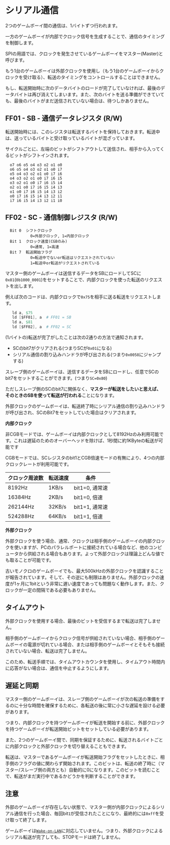 # シリアル通信

2つのゲームボーイ間の通信は、1バイトずつ行われます。

一方のゲームボーイが内部でクロック信号を生成することで、通信のタイミングを制御します。

SPIの用語では、クロックを発生させているゲームボーイをマスター(Master)と呼びます。

もう1台のゲームボーイは外部クロックを使用し（もう1台のゲームボーイからクロックを受け取る）、転送のタイミングをコントロールすることはできません。

もし、転送開始時に次のデータバイトのロードが完了していなければ、最後のデータバイトは再び消えてしまいます。また、次のバイトを送る準備ができていても、最後のバイトがまだ送信されていない場合は、待つしかありません。

## FF01 - SB - 通信データレジスタ (R/W)

転送開始時には、このレジスタは転送するバイトを保持しておきます。転送中は、送っているバイトと受け取っているバイトが混ざっています。

サイクルごとに、左端のビットがシフトアウトして送信され、相手から入ってくるビットがシフトインされます。

```
  o7 o6 o5 o4 o3 o2 o1 o0
  o6 o5 o4 o3 o2 o1 o0 i7
  o5 o4 o3 o2 o1 o0 i7 i6
  o4 o3 o2 o1 o0 i7 i6 i5
  o3 o2 o1 o0 i7 i6 i5 i4
  o2 o1 o0 i7 i6 i5 i4 i3
  o1 o0 i7 i6 i5 i4 i3 i2
  o0 i7 i6 i5 i4 i3 i2 i1
  i7 i6 i5 i4 i3 i2 i1 i0
```

## FF02 - SC - 通信制御レジスタ (R/W)

```
  Bit 0  シフトクロック
           0=外部クロック, 1=内部クロック
  Bit 1  クロック速度(CGBのみ)
           0=通常, 1=高速
  Bit 7  転送開始フラグ
           0=転送中でないor転送はリクエストされていない
           1=転送中or転送がリクエストされている
```

マスター側のゲームボーイは送信するデータをSBにロードしてSCに`0x81`(`0b1000_0001`)をセットすることで、内部クロックを使った転送のリクエストを出します。

例えば次のコードは、内部クロックで`0x75`を相手に送る転送をリクエストします。

```s
   ld a, $75
   ld [$FF01], a  # FF01 = SB  
   ld a, $81
   ld [$FF02], a  # FF02 = SC
```

(1バイトの)転送が完了がしたことは次の2通りの方法で通知されます。

- SCのbit7がクリアされる(つまりSCが`0x01`になる)
- シリアル通信の割り込みハンドラが呼び出される(つまり`0x0058`にジャンプする)

スレーブ側のゲームボーイは、送信するデータをSBにロードし、任意でSCのbit7をセットすることができます。(つまり`SC=0x80`)

ただしスレーブ側のSCのbit7に関係なく、**マスターが転送をしたいと思えば、そのときのSBを使って転送が行われる**ことになります。

外部クロックのゲームボーイは、転送終了時にシリアル通信の割り込みハンドラが呼び出され、SCのBit7をセットしていた場合はクリアされます。

**内部クロック**

非CGBモードでは、ゲームボーイは内部クロックとして8192Hzのみ利用可能です。これは遅延のためのオーバーヘッドを除けば、1秒間に約1KByteの転送が可能です

CGBモードでは、SCレジスタのbit1とCGB倍速モードの有無により、4つの内部クロックレートが利用可能です。

クロック周波数 | 転送速度 | 条件
-----------|----------------|------------
   8192Hz  |      1KB/s     | bit1=0, 通常速
  16384Hz  |      2KB/s     | bit1=0, 倍速
 262144Hz  |     32KB/s     | bit1=1, 通常速
 524288Hz  |     64KB/s     | bit1=1, 倍速

**外部クロック**

外部クロックを使う場合、通常、クロックは相手側のゲームボーイの内部クロックを使いますが、PCのパラレルポートに接続されている場合など、他のコンピュータから供給される場合もあります。よって外部クロックは理論上どんな値でも取ることが可能です。

古いモノクロのゲームボーイでも、最大500kHzの外部クロックを認識することが報告されています。そして、その逆にも制限はありません。外部クロックの速度が1ヶ月に1bitという非常に遅い速度であっても問題なく動作します。また、クロックが一定の間隔である必要もありません。

## タイムアウト

外部クロックを使用する場合、最後のビットを受信するまで転送は完了しません。

相手側のゲームボーイからクロック信号が供給されていない場合、相手側のゲームボーイの電源が切れている場合、または相手側のゲームボーイとそもそも接続されていない場合、転送は完了しません。

このため、転送手順では、タイムアウトカウンタを使用し、タイムアウト時間内に応答がない場合は、通信を中止するようにします。

## 遅延と同期

マスター側のゲームボーイは、スレーブ側のゲームボーイが次の転送の準備をするのに十分な時間を確保するために、各転送の後に常に小さな遅延を設ける必要があります。

つまり、内部クロックを持つゲームボーイが転送を開始する前に、外部クロックを持つゲームボーイが転送開始ビットをセットしている必要があります。

また、2つのゲームボーイ間で、同期を保証するために、転送されるバイトごとに内部クロックと外部クロックを切り替えることもできます。

転送は、マスターであるゲームボーイが転送開始フラグをセットしたときに、相手側のフラグの値に関わらず開始されます。このビットは、転送の終了時に（マスター/スレーブ側の両方とも）自動的に0になります。このビットを読むことで、転送がまだ実行中であるかどうかを判断することができます。

## 注意

外部のゲームボーイが存在しない状態で、マスター側が内部クロックによるシリアル通信を行った場合、毎回bit`1`が受信されたことになり、最終的には`0xff`を受け取って終了します。

ゲームボーイは[`Wake-on-LAN`](https://ja.wikipedia.org/wiki/Wake-on-LAN)に対応していません。つまり、外部クロックによるシリアル転送が完了しても、STOPモードは終了しません。
